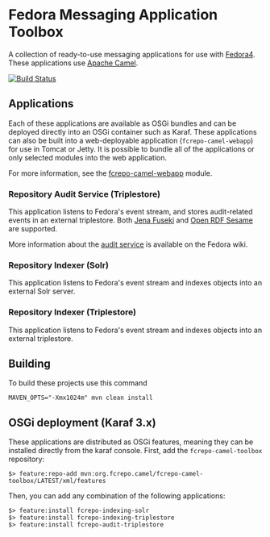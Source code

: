 # Fedora Messaging Application Toolbox

A collection of ready-to-use messaging applications for use
with [Fedora4](http://fcrepo.org). These applications use
[Apache Camel](https://camel.apache.org).

[![Build Status](https://travis-ci.org/fcrepo4-labs/fcrepo-camel-toolbox.png?branch=master)](https://travis-ci.org/fcrepo4-labs/fcrepo-camel-toolkit)

## Applications

Each of these applications are available as OSGi bundles and can be deployed
directly into an OSGi container such as Karaf. These applications can also
be built into a web-deployable application (`fcrepo-camel-webapp`) for use in
Tomcat or Jetty. It is possible to bundle all of the applications or only selected
modules into the web application.

For more information, see the
[fcrepo-camel-webapp](https://github.com/fcrepo4-labs/fcrepo-camel-toolbox/tree/master/fcrepo-camel-webapp)
module.

### Repository Audit Service (Triplestore)

This application listens to Fedora's event stream, and stores
audit-related events in an external triplestore. Both
[Jena Fuseki](http://jena.apache.org/documentation/serving_data/)
and [Open RDF Sesame](http://rdf4j.org/) are supported.

More information about the
[audit service](https://wiki.duraspace.org/display/FF/Design+-+Audit+Service)
is available on the Fedora wiki.

### Repository Indexer (Solr)

This application listens to Fedora's event stream and
indexes objects into an external Solr server.

### Repository Indexer (Triplestore)

This application listens to Fedora's event stream and
indexes objects into an external triplestore.

## Building

To build these projects use this command

    MAVEN_OPTS="-Xmx1024m" mvn clean install

## OSGi deployment (Karaf 3.x)

These applications are distributed as OSGi features, meaning they can be installed
directly from the karaf console. First, add the `fcrepo-camel-toolbox` repository:

    $> feature:repo-add mvn:org.fcrepo.camel/fcrepo-camel-toolbox/LATEST/xml/features

Then, you can add any combination of the following applications:

    $> feature:install fcrepo-indexing-solr
    $> feature:install fcrepo-indexing-triplestore
    $> feature:install fcrepo-audit-triplestore
